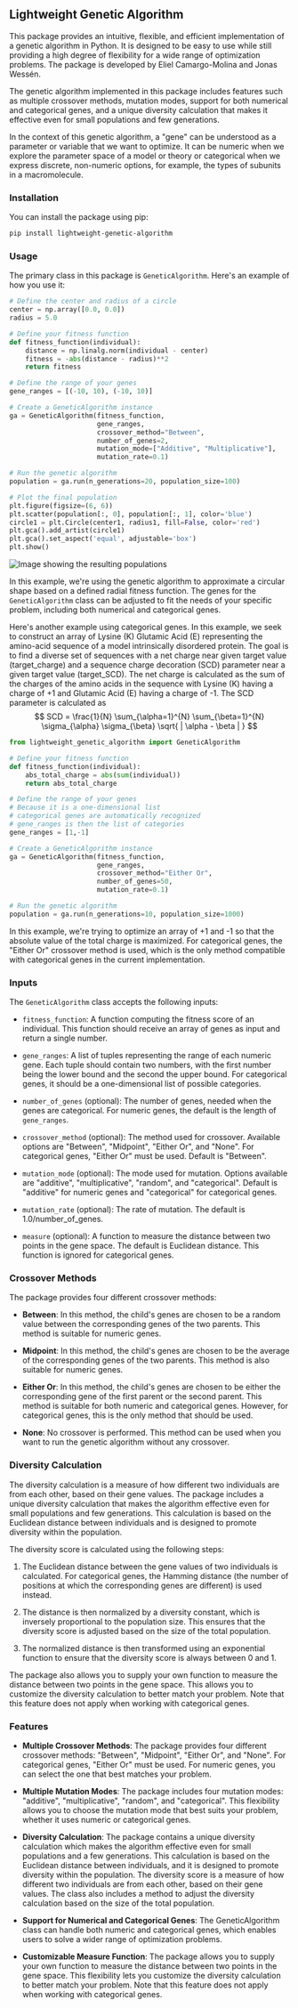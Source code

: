 ## Lightweight Genetic Algorithm

This package provides an intuitive, flexible, and efficient implementation of a genetic algorithm in Python. It is designed to be easy to use while still providing a high degree of flexibility for a wide range of optimization problems. The package is developed by Eliel Camargo-Molina and Jonas Wessén.

The genetic algorithm implemented in this package includes features such as multiple crossover methods, mutation modes, support for both numerical and categorical genes, and a unique diversity calculation that makes it effective even for small populations and few generations.

In the context of this genetic algorithm, a "gene" can be understood as a parameter or variable that we want to optimize. It can be numeric when we explore the parameter space of a model or theory or categorical when we express discrete, non-numeric options, for example, the types of subunits in a macromolecule.

### Installation

You can install the package using pip:

```bash
pip install lightweight-genetic-algorithm
```

### Usage

The primary class in this package is `GeneticAlgorithm`. Here's an example of how you use it:

```python
# Define the center and radius of a circle
center = np.array([0.0, 0.0])
radius = 5.0

# Define your fitness function
def fitness_function(individual):
    distance = np.linalg.norm(individual - center)
    fitness = -abs(distance - radius)**2
    return fitness

# Define the range of your genes
gene_ranges = [(-10, 10), (-10, 10)]

# Create a GeneticAlgorithm instance
ga = GeneticAlgorithm(fitness_function, 
                      gene_ranges, 
                      crossover_method="Between",
                      number_of_genes=2, 
                      mutation_mode=["Additive", "Multiplicative"], 
                      mutation_rate=0.1)

# Run the genetic algorithm
population = ga.run(n_generations=20, population_size=100)

# Plot the final population
plt.figure(figsize=(6, 6))
plt.scatter(population[:, 0], population[:, 1], color='blue')
circle1 = plt.Circle(center1, radius1, fill=False, color='red')
plt.gca().add_artist(circle1)
plt.gca().set_aspect('equal', adjustable='box')
plt.show()
```

![Image showing the resulting populations](example.png)

In this example, we're using the genetic algorithm to approximate a circular shape based on a defined radial fitness function. The genes for the `GeneticAlgorithm` class can be adjusted to fit the needs of your specific problem, including both numerical and categorical genes.

Here's another example using categorical genes. In this example, we seek to construct an array of Lysine (K) Glutamic Acid (E) representing the amino-acid sequence of a model intrinsically disordered protein. The goal is to find a diverse set of sequences with a net charge near given target value (target_charge) and a sequence charge decoration (SCD) parameter near a given target value (target_SCD). The net charge is calculated as the sum of the charges of the amino acids in the sequence with Lysine (K) having a charge of +1 and Glutamic Acid (E) having a charge of -1. The SCD parameter is calculated as
$$
SCD = \frac{1}{N} \sum_{\alpha=1}^{N} \sum_{\beta=1}^{N} \sigma_{\alpha} \sigma_{\beta} \sqrt{ | \alpha - \beta | }
$$


```python
from lightweight_genetic_algorithm import GeneticAlgorithm

# Define your fitness function
def fitness_function(individual):
    abs_total_charge = abs(sum(individual))
    return abs_total_charge

# Define the range of your genes
# Because it is a one-dimensional list 
# categorical genes are automatically recognized
# gene_ranges is then the list of categories
gene_ranges = [1,-1]

# Create a GeneticAlgorithm instance
ga = GeneticAlgorithm(fitness_function, 
                      gene_ranges, 
                      crossover_method="Either Or",
                      number_of_genes=50,  
                      mutation_rate=0.1)

# Run the genetic algorithm
population = ga.run(n_generations=10, population_size=1000)
```
In this example, we're trying to optimize an array of +1 and -1 so that the absolute value of the total charge is maximized. For categorical genes, the "Either Or" crossover method is used, which is the only method compatible with categorical genes in the current implementation.

### Inputs

The `GeneticAlgorithm` class accepts the following inputs:

- `fitness_function`: A function computing the fitness score of an individual. This function should receive an array of genes as input and return a single number.

- `gene_ranges`: A list of tuples representing the range of each numeric gene. Each tuple should contain two numbers, with the first number being the lower bound and the second the upper bound. For categorical genes, it should be a one-dimensional list of possible categories.

- `number_of_genes` (optional): The number of genes, needed when the genes are categorical. For numeric genes, the default is the length of `gene_ranges`.

- `crossover_method` (optional): The method used for crossover. Available options are "Between", "Midpoint", "Either Or", and "None". For categorical genes, "Either Or" must be used. Default is "Between".

- `mutation_mode` (optional): The mode used for mutation. Options available are "additive", "multiplicative", "random", and "categorical". Default is "additive" for numeric genes and "categorical" for categorical genes.

- `mutation_rate` (optional): The rate of mutation. The default is 1.0/number_of_genes.

- `measure` (optional): A function to measure the distance between two points in the gene space. The default is Euclidean distance. This function is ignored for categorical genes.

### Crossover Methods

The package provides four different crossover methods:

- **Between**: In this method, the child's genes are chosen to be a random value between the corresponding genes of the two parents. This method is suitable for numeric genes.

- **Midpoint**: In this method, the child's genes are chosen to be the average of the corresponding genes of the two parents. This method is also suitable for numeric genes.

- **Either Or**: In this method, the child's genes are chosen to be either the corresponding gene of the first parent or the second parent. This method is suitable for both numeric and categorical genes. However, for categorical genes, this is the only method that should be used.

- **None**: No crossover is performed. This method can be used when you want to run the genetic algorithm without any crossover.

### Diversity Calculation

The diversity calculation is a measure of how different two individuals are from each other, based on their gene values. The package includes a unique diversity calculation that makes the algorithm effective even for small populations and few generations. This calculation is based on the Euclidean distance between individuals and is designed to promote diversity within the population.

The diversity score is calculated using the following steps:

1. The Euclidean distance between the gene values of two individuals is calculated. For categorical genes, the Hamming distance (the number of positions at which the corresponding genes are different) is used instead.

2. The distance is then normalized by a diversity constant, which is inversely proportional to the population size. This ensures that the diversity score is adjusted based on the size of the total population.

3. The normalized distance is then transformed using an exponential function to ensure that the diversity score is always between 0 and 1.

The package also allows you to supply your own function to measure the distance between two points in the gene space. This allows you to customize the diversity calculation to better match your problem. Note that this feature does not apply when working with categorical genes.

### Features

- **Multiple Crossover Methods**: The package provides four different crossover methods: "Between", "Midpoint", "Either Or", and "None". For categorical genes, "Either Or" must be used. For numeric genes, you can select the one that best matches your problem.

- **Multiple Mutation Modes**: The package includes four mutation modes: "additive", "multiplicative", "random", and "categorical". This flexibility allows you to choose the mutation mode that best suits your problem, whether it uses numeric or categorical genes.

- **Diversity Calculation**: The package contains a unique diversity calculation which makes the algorithm effective even for small populations and a few generations. This calculation is based on the Euclidean distance between individuals, and it is designed to promote diversity within the population. The diversity score is a measure of how different two individuals are from each other, based on their gene values. The class also includes a method to adjust the diversity calculation based on the size of the total population.

- **Support for Numerical and Categorical Genes**: The GeneticAlgorithm class can handle both numeric and categorical genes, which enables users to solve a wider range of optimization problems.

- **Customizable Measure Function**: The package allows you to supply your own function to measure the distance between two points in the gene space. This flexibility lets you customize the diversity calculation to better match your problem. Note that this feature does not apply when working with categorical genes.
